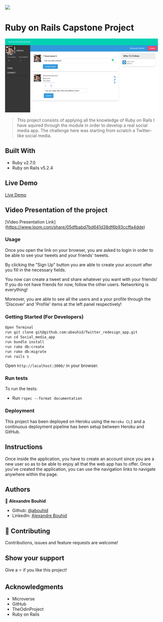 ![](https://img.shields.io/badge/Microverse-blueviolet)

# Ruby on Rails Capstone Project

![App Preview](./main_page.png)

> This project consists of applying all the knowledge of Ruby on Rails I have aquired through the module in order to develop a real social media app. The challenge here was starting from scratch a Twitter-like social media.

## Built With

- Ruby v2.7.0
- Ruby on Rails v5.2.4

## Live Demo

[Live Demo](https://twitterredesign.herokuapp.com/users/sign_in)

## Video Presentation of the project

[Video Presentation Link] (https://www.loom.com/share/05dfbabd7bd641d38df6b93ccffa4dde)

### Usage

Once you open the link on your browser, you are asked to login in order to be able to see your tweets and your friends' tweets.

By clicking the "Sign Up" button you are able to create your account after you fill in the necessary fields.

You now can create a tweet and share whatever you want with your friends! If you do not have friends for now, follow the other users. Networking is everything!

Moreover, you are able to see all the users and a your profile through the 'Discover' and 'Profile' items at the left panel respectively!


### Getting Started (For Developers)
```
Open Terminal
run git clone git@github.com:abouhid/Twitter_redesign_app.git
run cd Social_media_app
run bundle install
run rake db:create
run rake db:migrate
run rails s
```
Open `http://localhost:3000/` in your browser.

### Run tests
To run the tests:
- Run `rspec --format documentation`

### Deployment

This project has been deployed on Heroku using the `Heroku CLI` and a continuous deployment pipeline has been setup between Heroku and GitHub.
## Instructions
Once inside the application, you have to create an account since you are a new user so as to be able to enjoy all that the web app has to offer. Once you've created the application, you can use the navigation links to navigate anywhere within the page.

## Authors

👤 **Alexandre Bouhid**

- Github: [@abouhid](https://github.com/abouhid)
- LinkedIn: [Alexandre Bouhid](https://www.linkedin.com/in/alexandrebouhid/)

## 🤝 Contributing

Contributions, issues and feature requests are welcome!

## Show your support

Give a ⭐️ if you like this project!

## Acknowledgments

- Microverse
- GitHub
- TheOdinProject
- Ruby on Rails

